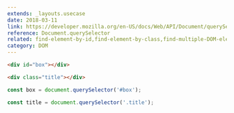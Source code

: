 ```yaml
---
extends: _layouts.usecase
date: 2018-03-11
link: https://developer.mozilla.org/en-US/docs/Web/API/Document/querySelector
reference: Document.querySelector
related: find-element-by-id,find-element-by-class,find-multiple-DOM-elements
category: DOM
---
```


```html
<div id="box"></div>

<div class="title"></div>
```

```javascript
const box = document.querySelector('#box');

const title = document.querySelector('.title');
```
